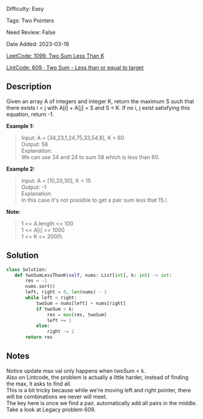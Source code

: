 Difficulty: Easy

Tags: Two Pointers

Need Review: False

Date Added: 2023-03-18

[LeetCode: 1099. Two Sum Less Than K](https://leetcode.com/problems/two-sum-less-than-k/)

[LintCode: 609 · Two Sum - Less than or equal to target](https://lintcode.com/problem/609 )

## Description 
Given an array A of integers and integer K, return the maximum S such that there exists i < j with A[i] + A[j] = S and S < K. If no i, j exist satisfying this equation, return -1.

**Example 1:**

>Input: A = [34,23,1,24,75,33,54,8], K = 60 \
>Output: 58 \
>Explanation: \
>We can use 34 and 24 to sum 58 which is less than 60.

**Example 2:**
>Input: A = [10,20,30], K = 15\
>Output: -1\
>Explanation: \
>In this case it's not possible to get a pair sum less that 15.\
 

**Note:**
>1 <= A.length <= 100\
>1 <= A[i] <= 1000\
>1 <= K <= 2000\
## Solution 
 ```python 
 class Solution:
    def twoSumLessThanK(self, nums: List[int], k: int) -> int:
        res = -1
        nums.sort()
        left, right = 0, len(nums) - 1
        while left < right:
            twoSum = nums[left] + nums[right]
            if twoSum < k: 
                res = max(res, twoSum)
                left += 1
            else:
                right -= 1
        return res
 ``` 
## Notes
Notice update max val only happens when twoSum < k.\
Also on Lintcode, the problem is actually a little harder, instead of finding the max, it asks to find all.\
This is a bit tricky because while we're moving left and right pointer, there will be combinations we never will meet.\
The key here is once we find a pair, automatically add all pairs in the middle. Take a look at Legacy problem 609.